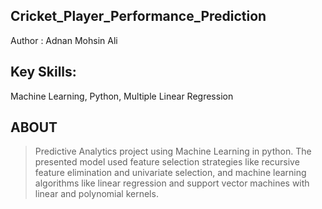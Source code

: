 ## Cricket_Player_Performance_Prediction
Author : Adnan Mohsin Ali

## Key Skills: 
Machine Learning, Python, Multiple Linear Regression

## ABOUT
> Predictive Analytics project using Machine Learning in python.
> The presented model used feature selection strategies like recursive feature elimination and univariate selection, and machine
learning algorithms like linear regression and support vector machines with linear and polynomial kernels.
